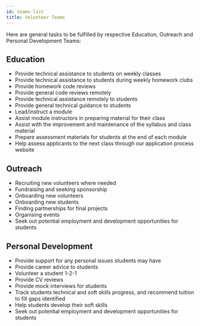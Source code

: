 ```yaml
---
id: teams-list
title: Volunteer Teams
---
```


Here are general tasks to be fulfilled by respective Education, Outreach and Personal Development Teams:

## Education

- Provide technical assistance to students on weekly classes
- Provide technical assistance to students during weekly homework clubs
- Provide homework code reviews
- Provide general code reviews remotely
- Provide technical assistance remotely to students
- Provide general technical guidance to students
- Lead/instruct a module
- Assist module instructors in preparing material for their class
- Assist with the improvement and maintenance of the syllabus and class material
- Prepare assessment materials for students at the end of each module
- Help assess applicants to the next class through our application process website

## Outreach

- Recruiting new volunteers where needed
- Fundraising and seeking sponsorship
- Onboarding new volunteers
- Onboarding new students
- Finding partnerships for final projects
- Organising events
- Seek out potential employment and development opportunities for students

## Personal Development

- Provide support for any personal issues students may have
- Provide career advice to students
- Volunteer a student 1-2-1
- Provide CV reviews
- Provide mock interviews for students
- Track students technical and soft skills progress, and recommend tuition to fill gaps identified
- Help students develop their soft skills
- Seek out potential employment and development opportunities for students
